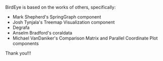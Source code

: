 BirdEye is based on the works of others, specifically:

  * Mark Shepherd's SpringGraph component
  * Josh Tynjala's Treemap Visualization component
  * Degrafa
  * Anselm Bradford's coraldata
  * Michael VanDaniker's Comparison Matrix and Parallel Coordinate Plot components

Thank you!!!
